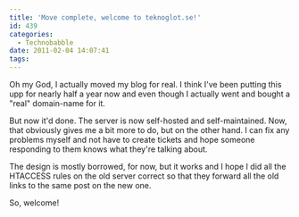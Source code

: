 ```yaml
---
title: 'Move complete, welcome to teknoglot.se!'
id: 439
categories:
  - Technobabble
date: 2011-02-04 14:07:41
tags:
---
```


Oh my God, I actually moved my blog for real. I think I've been putting this upp for nearly half a year now and even though I actually went and bought a "real" domain-name for it.

But now it'd done. The server is now self-hosted and self-maintained. Now, that obviously gives me a bit more to do, but on the other hand. I can fix any problems myself and not have to create tickets and hope someone responding to them knows what they're talking about.

The design is mostly borrowed, for now, but it works and I hope I did all the HTACCESS rules on the old server correct so that they forward all the old links to the same post on the new one.

So, welcome!